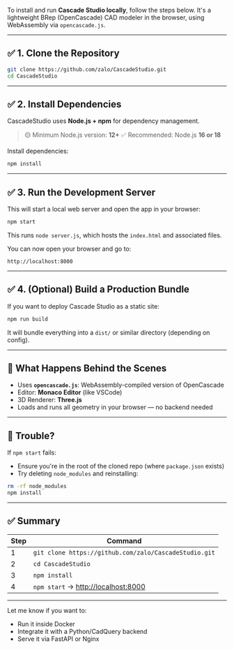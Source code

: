 To install and run **Cascade Studio locally**, follow the steps below. It's a lightweight BRep (OpenCascade) CAD modeler in the browser, using WebAssembly via `opencascade.js`.

---

## ✅ 1. Clone the Repository

```bash
git clone https://github.com/zalo/CascadeStudio.git
cd CascadeStudio
```

---

## ✅ 2. Install Dependencies

CascadeStudio uses **Node.js + npm** for dependency management.

> 🟡 Minimum Node.js version: **12+**
> ✅ Recommended: Node.js **16 or 18**

Install dependencies:

```bash
npm install
```

---

## ✅ 3. Run the Development Server

This will start a local web server and open the app in your browser:

```bash
npm start
```

This runs `node server.js`, which hosts the `index.html` and associated files.

You can now open your browser and go to:

```
http://localhost:8000
```

---

## ✅ 4. (Optional) Build a Production Bundle

If you want to deploy Cascade Studio as a static site:

```bash
npm run build
```

It will bundle everything into a `dist/` or similar directory (depending on config).

---

## 🧠 What Happens Behind the Scenes

* Uses **`opencascade.js`**: WebAssembly-compiled version of OpenCascade
* Editor: **Monaco Editor** (like VSCode)
* 3D Renderer: **Three.js**
* Loads and runs all geometry in your browser — no backend needed

---

## 🔧 Trouble?

If `npm start` fails:

* Ensure you're in the root of the cloned repo (where `package.json` exists)
* Try deleting `node_modules` and reinstalling:

```bash
rm -rf node_modules
npm install
```

---

## ✅ Summary

| Step | Command                                                      |
| ---- | ------------------------------------------------------------ |
| 1    | `git clone https://github.com/zalo/CascadeStudio.git`        |
| 2    | `cd CascadeStudio`                                           |
| 3    | `npm install`                                                |
| 4    | `npm start` → [http://localhost:8000](http://localhost:8000) |

---

Let me know if you want to:

* Run it inside Docker
* Integrate it with a Python/CadQuery backend
* Serve it via FastAPI or Nginx
